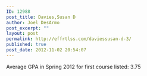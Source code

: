 ```yaml
---
ID: 12988
post_title: Davies,Susan D
author: Joel DesArmo
post_excerpt: ""
layout: post
permalink: http://effrtlss.com/daviessusan-d-3/
published: true
post_date: 2012-11-02 20:54:07
---
```

<p>Average GPA in Spring 2012 for first course listed: 3.75</p>